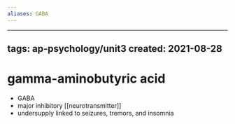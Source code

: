 ```yaml
---
aliases: GABA
---
```

---
tags: ap-psychology/unit3 
created: 2021-08-28
---

# gamma-aminobutyric acid

- GABA
- major inhibitory [[neurotransmitter]]
- undersupply linked to seizures, tremors, and insomnia 
